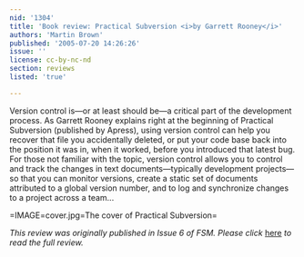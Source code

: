 ```yaml
---
nid: '1304'
title: 'Book review: Practical Subversion <i>by Garrett Rooney</i>'
authors: 'Martin Brown'
published: '2005-07-20 14:26:26'
issue: ''
license: cc-by-nc-nd
section: reviews
listed: 'true'

---
```

Version control is—or at least should be—a critical part of the development process. As Garrett Rooney explains right at the beginning of Practical Subversion (published by Apress), using version control can help you recover that file you accidentally deleted, or put your code base back into the position it was in, when it worked, before you introduced that latest bug. For those not familiar with the topic, version control allows you to control and track the changes in text documents—typically development projects—so that you can monitor versions, create a static set of documents attributed to a global version number, and to log and synchronize changes to a project across a team...


=IMAGE=cover.jpg=The cover of Practical Subversion=

_This review was originally published in Issue 6 of FSM. Please click_ [here](http://www.freesoftwaremagazine.com/articles/book_review_practical_subversion/) _to read the full review._

